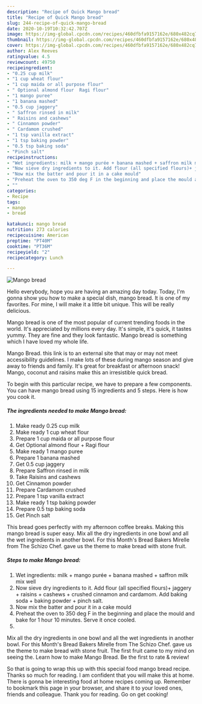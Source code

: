 ```yaml
---
description: "Recipe of Quick Mango bread"
title: "Recipe of Quick Mango bread"
slug: 244-recipe-of-quick-mango-bread
date: 2020-10-19T10:32:42.707Z
image: https://img-global.cpcdn.com/recipes/460dfbfa9157162e/680x482cq70/mango-bread-recipe-main-photo.jpg
thumbnail: https://img-global.cpcdn.com/recipes/460dfbfa9157162e/680x482cq70/mango-bread-recipe-main-photo.jpg
cover: https://img-global.cpcdn.com/recipes/460dfbfa9157162e/680x482cq70/mango-bread-recipe-main-photo.jpg
author: Alex Reeves
ratingvalue: 4.5
reviewcount: 49750
recipeingredient:
- "0.25 cup milk"
- "1 cup wheat flour"
- "1 cup maida or all purpose flour"
- " Optional almond flour  Ragi flour"
- "1 mango puree"
- "1 banana mashed"
- "0.5 cup jaggery"
- " Saffron rinsed in milk"
- " Raisins and cashews"
- " Cinnamon powder"
- " Cardamom crushed"
- "1 tsp vanilla extract"
- "1 tsp baking powder"
- "0.5 tsp baking soda"
- "Pinch salt"
recipeinstructions:
- "Wet ingredients: milk + mango purée + banana mashed + saffron milk mix well"
- "Now sieve dry ingredients to it. Add flour (all specified flours)+ jaggery + raisins + cashews + crushed cinnamon and cardamom. Add baking soda + baking powder + pinch salt."
- "Now mix the batter and pour it in a cake mould"
- "Preheat the oven to 350 deg F in the beginning and place the mould and bake for 1 hour 10 minutes. Serve it once cooled."
- ""
categories:
- Recipe
tags:
- mango
- bread

katakunci: mango bread 
nutrition: 273 calories
recipecuisine: American
preptime: "PT40M"
cooktime: "PT36M"
recipeyield: "2"
recipecategory: Lunch

---
```



![Mango bread](https://img-global.cpcdn.com/recipes/460dfbfa9157162e/680x482cq70/mango-bread-recipe-main-photo.jpg)

Hello everybody, hope you are having an amazing day today. Today, I'm gonna show you how to make a special dish, mango bread. It is one of my favorites. For mine, I will make it a little bit unique. This will be really delicious.

Mango bread is one of the most popular of current trending foods in the world. It's appreciated by millions every day. It's simple, it's quick, it tastes yummy. They are fine and they look fantastic. Mango bread is something which I have loved my whole life.

Mango Bread. this link is to an external site that may or may not meet accessibility guidelines. I make lots of these during mango season and give away to friends and family. It&#39;s great for breakfast or afternoon snack! Mango, coconut and raisins make this an irresistible quick bread.


To begin with this particular recipe, we have to prepare a few components. You can have mango bread using 15 ingredients and 5 steps. Here is how you cook it.

<!--inarticleads1-->

##### The ingredients needed to make Mango bread:

1. Make ready 0.25 cup milk
1. Make ready 1 cup wheat flour
1. Prepare 1 cup maida or all purpose flour
1. Get  Optional almond flour + Ragi flour
1. Make ready 1 mango puree
1. Prepare 1 banana mashed
1. Get 0.5 cup jaggery
1. Prepare  Saffron rinsed in milk
1. Take  Raisins and cashews
1. Get  Cinnamon powder
1. Prepare  Cardamom crushed
1. Prepare 1 tsp vanilla extract
1. Make ready 1 tsp baking powder
1. Prepare 0.5 tsp baking soda
1. Get Pinch salt


This bread goes perfectly with my afternoon coffee breaks. Making this mango bread is super easy. Mix all the dry ingredients in one bowl and all the wet ingredients in another bowl. For this Month&#39;s Bread Bakers Mirelle from The Schizo Chef. gave us the theme to make bread with stone fruit. 

<!--inarticleads2-->

##### Steps to make Mango bread:

1. Wet ingredients: milk + mango purée + banana mashed + saffron milk mix well
1. Now sieve dry ingredients to it. Add flour (all specified flours)+ jaggery + raisins + cashews + crushed cinnamon and cardamom. Add baking soda + baking powder + pinch salt.
1. Now mix the batter and pour it in a cake mould
1. Preheat the oven to 350 deg F in the beginning and place the mould and bake for 1 hour 10 minutes. Serve it once cooled.
1. 


Mix all the dry ingredients in one bowl and all the wet ingredients in another bowl. For this Month&#39;s Bread Bakers Mirelle from The Schizo Chef. gave us the theme to make bread with stone fruit. The first fruit came to my mind on seeing the. Learn how to make Mango Bread. Be the first to rate &amp; review! 

So that is going to wrap this up with this special food mango bread recipe. Thanks so much for reading. I am confident that you will make this at home. There is gonna be interesting food at home recipes coming up. Remember to bookmark this page in your browser, and share it to your loved ones, friends and colleague. Thank you for reading. Go on get cooking!
